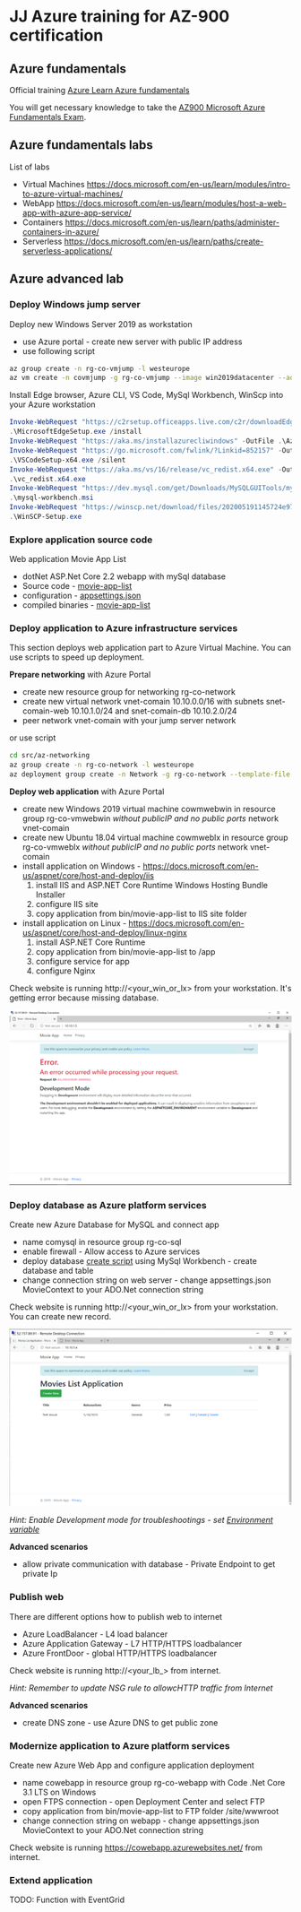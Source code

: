 # JJ Azure training for AZ-900 certification

## Azure fundamentals

Official training [Azure Learn Azure fundamentals](https://docs.microsoft.com/learn/paths/azure-fundamentals)

You will get necessary knowledge to take the [AZ900 Microsoft Azure Fundamentals Exam](https://www.microsoft.com/learning/exam-AZ-900.aspx).

## Azure fundamentals labs

List of labs

- Virtual Machines https://docs.microsoft.com/en-us/learn/modules/intro-to-azure-virtual-machines/
- WebApp https://docs.microsoft.com/en-us/learn/modules/host-a-web-app-with-azure-app-service/
- Containers https://docs.microsoft.com/en-us/learn/paths/administer-containers-in-azure/
- Serverless https://docs.microsoft.com/en-us/learn/paths/create-serverless-applications/

## Azure advanced lab

### Deploy Windows jump server

Deploy new Windows Server 2019 as workstation

- use Azure portal - create new server with public IP address
- use following script

```bash
az group create -n rg-co-vmjump -l westeurope
az vm create -n covmjump -g rg-co-vmjump --image win2019datacenter --admin-username azureuser
```

Install Edge browser, Azure CLI, VS Code, MySql Workbench, WinScp into your Azure workstation

```powershell
Invoke-WebRequest "https://c2rsetup.officeapps.live.com/c2r/downloadEdge.aspx?ProductreleaseID=Edge&platform=Default&version=Edge&source=EdgeStablePage&Channel=Stable&language=en" -OutFile MicrosoftEdgeSetup.exe
.\MicrosoftEdgeSetup.exe /install
Invoke-WebRequest "https://aka.ms/installazurecliwindows" -OutFile .\AzureCLI.msi; Start-Process msiexec.exe -Wait -ArgumentList '/I AzureCLI.msi /quiet'; rm .\AzureCLI.msi
Invoke-WebRequest "https://go.microsoft.com/fwlink/?Linkid=852157" -OutFile VSCodeSetup-x64.exe
.\VSCodeSetup-x64.exe /silent
Invoke-WebRequest "https://aka.ms/vs/16/release/vc_redist.x64.exe" -OutFile vc_redist.x64.exe
.\vc_redist.x64.exe
Invoke-WebRequest "https://dev.mysql.com/get/Downloads/MySQLGUITools/mysql-workbench-community-8.0.20-winx64.msi" -OutFile mysql-workbench.msi
.\mysql-workbench.msi
Invoke-WebRequest "https://winscp.net/download/files/202005191145724e9754bdf14d2e1264cb6a18808598/WinSCP-5.17.5-Setup.exe" -OutFile WinSCP-Setup.exe
.\WinSCP-Setup.exe
```

### Explore application source code

Web application Movie App List

- dotNet ASP.Net Core 2.2 webapp with mySql database
- Source code - [movie-app-list](/src/movie-app-list)
- configuration - [appsettings.json](/src/movie-app-list/appsettings.json)
- compiled binaries - [movie-app-list](/bin/movie-app-list)

### Deploy application to Azure infrastructure services

This section deploys web application part to Azure Virtual Machine.
You can use scripts to speed up deployment.

**Prepare networking** with Azure Portal

- create new resource group for networking rg-co-network
- create new virtual network vnet-comain 10.10.0.0/16 with subnets snet-comain-web 10.10.1.0/24 and snet-comain-db 10.10.2.0/24
- peer network vnet-comain with your jump server network

or use script

```bash
cd src/az-networking
az group create -n rg-co-network -l westeurope
az deployment group create -n Network -g rg-co-network --template-file deploy.json --parameters deploy.params.json
```

**Deploy web application** with Azure Portal

- create new Windows 2019 virtual machine cowmwebwin in resource group rg-co-vmwebwin *without publicIP and no public ports* network vnet-comain
- create new Ubuntu 18.04 virtual machine cowmweblx in resource group rg-co-vmweblx *without publicIP and no public ports* network vnet-comain
- install application on Windows - https://docs.microsoft.com/en-us/aspnet/core/host-and-deploy/iis
    1. install IIS and ASP.NET Core Runtime Windows Hosting Bundle Installer
    2. configure IIS site
    3. copy application from bin/movie-app-list to IIS site folder
- install application on Linux - https://docs.microsoft.com/en-us/aspnet/core/host-and-deploy/linux-nginx
    1. install ASP.NET Core Runtime
    2. copy application from bin/movie-app-list to /app
    3. configure service for app
    4. configure Nginx

Check website is running http://<your_win_or_lx>  from your workstation. It's getting error because missing database.

![Web homepage](/src/az-vmweb/web-running.png)

### Deploy database as Azure platform services

Create new Azure Database for MySQL and connect app

- name comysql in resource group rg-co-sql
- enable firewall - Allow access to Azure services
- deploy database [create script](/src/az-sql/init.sql) using MySql Workbench - create database and table
- change connection string on web server - change appsettings.json MovieContext to your ADO.Net connection string

Check website is running http://<your_win_or_lx> from your workstation. You can create new record.

![Web homepage](/src/az-sql/sql-running.png)

*Hint: Enable Development mode for troubleshootings - set [Environment variable](https://docs.microsoft.com/en-us/aspnet/core/host-and-deploy/aspnet-core-module?#set-environment-variables)*

**Advanced scenarios**

- allow private communication with database - Private Endpoint to get private Ip

### Publish web

There are different options how to publish web to internet

- Azure LoadBalancer - L4 load balancer
- Azure Application Gateway - L7 HTTP/HTTPS loadbalancer
- Azure FrontDoor - global HTTP/HTTPS loadbalancer

Check website is running http://<your_lb_> from internet.

*Hint: Remember to update NSG rule to allowcHTTP traffic from Internet*

**Advanced scenarios**

- create DNS zone - use Azure DNS to get public zone

### Modernize application to Azure platform services

Create new Azure Web App and configure application deployment

- name cowebapp in resource group rg-co-webapp with Code .Net Core 3.1 LTS on Windows
- open FTPS connection - open Deployment Center and select FTP
- copy application from bin/movie-app-list to FTP folder /site/wwwroot
- change connection string on webapp - change appsettings.json MovieContext to your ADO.Net connection string

Check website is running https://cowebapp.azurewebsites.net/ from internet.

### Extend application

TODO: Function with EventGrid
